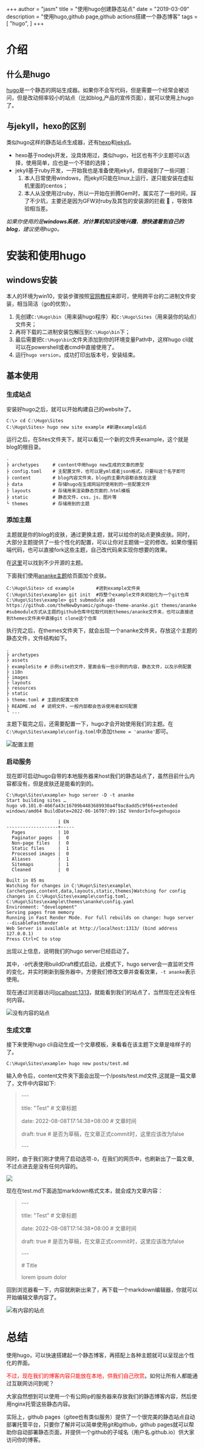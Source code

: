 +++
author = "jasm"
title = "<hugo blog.1>使用hugo创建静态站点"
date = "2019-03-09"
description = "使用hugo,github page,github actions搭建一个静态博客"
tags = [
  "hugo",
]
+++

# 介绍

## 什么是hugo
[hugo](https://gohugo.io/)是一个静态的网站生成器。如果你不会写代码，但是需要一个经常会被访问，但是改动频率较小的站点（比如blog,产品的宣传页面），就可以使用上hugo了。

## 与jekyll，hexo的区别
类似hugo这样的静态站点生成器，还有[hexo](https://hexo.bootcss.com/)和[jekyll](https://jekyllrb.com/)。
- hexo基于nodejs开发，没具体用过，类似hugo，社区也有不少主题可以选择，使用简单，应也是一个不错的选择；
- jekyll基于ruby开发，一开始我也是准备使用jekyll，但是碰到了一些问题：
    1. 本人日常使用windows，而jekyll只能在linux上运行，遂只能安装在虚拟机里面的centos；
    2. 本人从没使用过ruby，所以一开始在折腾Gem时，属实花了一些时间，踩了不少坑，主要还是因为GFW对ruby及其包的安装源的拦截 :fu: ，导致体验相当差。

*如果你使用的是**windows系统**，**对计算机知识没啥兴趣**，**想快速看到自己的blog**，建议使用hugo。*

# 安装和使用hugo

## windows安装
本人的环境为win10，安装步骤按照[官网教程](https://gohugo.io/getting-started/installing/)来即可，使用跨平台的二进制文件安装，相当简洁（go的优势）。
1. 先创建`C:\Hugo\bin`（用来装hugo程序）和`C:\Hugo\Sites`（用来装你的站点）文件夹；
2. 再将下载的二进制安装包解压到`C:\Hugo\bin`下；
3. 最后需要把`C:\Hugo\bin`文件夹添加到你的环境变量Path中，这样hugo cli就可以在powershell或者cmd中直接使用了。
4. 运行`hugo version`，成功打印出版本号，安装结束。

## 基本使用

### 生成站点
安装好hugo之后，就可以开始构建自己的website了。

```
C:\> cd C:\Hugo\Sites
C:\Hugo\Sites> hugo new site example #新建example站点 
```

运行之后，在Sites文件夹下，就可以看见一个新的文件夹example，这个就是blog的根目录。

```
.
├ archetypes     # content中用hugo new生成的文章的原型
├ config.toml    # 主配置文件，也可以是yml或者json格式，只要叫这个名字即可
├ content        # blog内容文件夹，blog的主要内容都会放在这里
├ data           # 存储hugo在生成网站时使用到的一些配置文件
├ layouts        # 存储用来渲染静态页面的.html模板
├ static         # 静态文件，css，js，图片等
└ themes         # 存储用到的主题

```

### 添加主题
主题就是你的blog的皮肤，通过更换主题，就可以给你的站点更换皮肤。同时，大部分主题提供了一些个性化的配置，可以让你对主题做一定的修改。如果你懂前端代码，也可以直接fork这些主题，自己改代码来实现你想要的效果。

在[这里](https://themes.gohugo.io/)可以找到不少开源的主题。

下面我们使用[ananke主题](https://themes.gohugo.io/themes/gohugo-theme-ananke/)给页面加个皮肤。

```
C:\Hugo\Sites> cd example        #进到example文件夹
C:\Hugo\Sites\example> git init  #将整个example文件夹初始化为一个git仓库
C:\Hugo\Sites\example> git submodule add https://github.com/theNewDynamic/gohugo-theme-ananke.git themes/ananke  #submodule方式从主题的github仓库中拉取代码到themes/ananke文件夹，也可以直接进到themes文件夹中直接git clone这个仓库
```
执行完之后，在themes文件夹下，就会出现一个ananke文件夹，存放这个主题的静态文件，文件结构如下。

```
.
├ archetypes    
├ assets
├ exampleSite # 示例site的文件，里面会有一些示例的内容，静态文件，以及示例配置
├ i18n
├ images
├ layouts
├ resources
├ static    
├ theme.toml # 主题的配置文件
├ README.md  # 说明文件，一般内部都会告诉使用者如何配置
└ ...
```
主题下载完之后，还需要配置一下，hugo才会开始使用我们的主题。在`C:\Hugo\Sites\example\config.toml`中添加`theme = 'ananke'`即可。

![配置主题](/images/config_theme.png)

### 启动服务
现在即可启动hugo自带的本地服务器来host我们的静态站点了，虽然目前什么内容都没有，但是皮肤还是能看的到的。

```
C:\Hugo\Sites\example> hugo server -D -t ananke
Start building sites … 
hugo v0.101.0-466fa43c16709b4483689930a4f9ac8add5c9f66+extended windows/amd64 BuildDate=2022-06-16T07:09:16Z VendorInfo=gohugoio

                   | EN  
-------------------+-----
  Pages            | 10
  Paginator pages  |  0
  Non-page files   |  0
  Static files     |  1
  Processed images |  0
  Aliases          |  1
  Sitemaps         |  1
  Cleaned          |  0

Built in 85 ms
Watching for changes in C:\Hugo\Sites\example\{archetypes,content,data,layouts,static,themes}Watching for config changes in C:\Hugo\Sites\example\config.toml, C:\Hugo\Sites\example\themes\ananke\config.yaml
Environment: "development"
Serving pages from memory
Running in Fast Render Mode. For full rebuilds on change: hugo server --disableFastRender    
Web Server is available at http://localhost:1313/ (bind address 127.0.0.1)
Press Ctrl+C to stop
```

出现以上信息，说明我们的hugo server已经启动了。

其中，`-D`代表使用buildDraft模式启动，此模式下，hugo server会一直监听文件的变化，并实时刷新到服务器中，方便我们修改文章并查看效果，`-t ananke`表示使用。

现在通过浏览器访问[localhost:1313](http://localhost:1313/)，就能看到我们的站点了，当然现在还没有任何内容。

![没有内容的站点](/images/originsite.png)

### 生成文章
接下来使用hugo cli自动生成一个文章模板，来看看在该主题下文章是啥样子的了。

```
C:\Hugo\Sites\example> hugo new posts/test.md
```

输入命令后，content文件夹下面会出现一个/posts/test.md文件,这就是一篇文章了，文件中内容如下:
 
> \-\-\-
> 
> title: "Test" # 文章标题
> 
> date: 2022-08-08T17:14:38+08:00 # 文章时间
> 
> draft: true # 是否为草稿，在文章正式commit时，这里应该改为false
> 
> \-\-\-

同时，由于我们刚才使用了启动选项`-D`，在我们的网页中，也刷新出了一篇文章,不过点进去是没有任何内容的。

![](/images/with_test_post.png)

现在在test.md下面追加markdown格式文本，就会成为文章内容：

> \-\-\-
> 
> title: "Test" # 文章标题
> 
> date: 2022-08-08T17:14:38+08:00 # 文章时间
> 
> draft: true # 是否为草稿，在文章正式commit时，这里应该改为false
>
> \-\-\-
> 
> \# Title
> 
> lorem ipsum dolor

回到浏览器看一下，内容就刷新出来了，再下载一个markdown编辑器，你就可以开始编辑文章内容了。

![有内容的站点](/images/with_content.png)

# 总结
使用hugo，可以快速搭建起一个静态博客，再搭配上各种主题就可以呈现出个性化的界面。

<font color=Red>不过，现在我们的博客内容只能放在本地，供我们自己欣赏</font>。如何让所有人都能通过互联网访问到呢？

大家自然想到可以使用一个有公网ip的服务器来存放我们的静态博客内容，然后使用nginx托管这些静态内容。

实际上，github pages（gitee也有类似服务）提供了一个很完美的静态站点自动部署托管平台，只要你了解并可以简单使用git和github，github pages就可以帮助你自动部署静态页面，并提供一个github的子域名（用户名.github.io）供大家访问你的博客。
